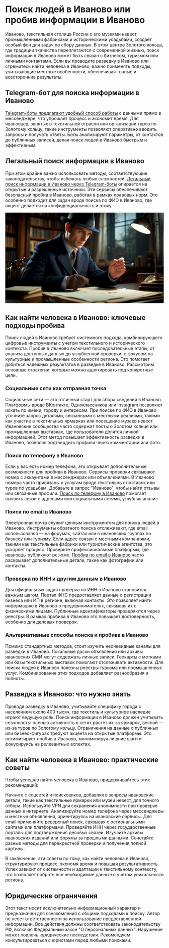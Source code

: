 # Поиск людей в Иваново или пробив информации в Иваново
Иваново, текстильная столица России с его музеями невест, промышленными фабриками и историческими усадьбами, создает особый фон для задач по сбору данных. В этом центре Золотого кольца, где традиции ткачества переплетаются с современной жизнью, поиск информации в Иваново может быть связан с бизнесом, туризмом или личными контактами. Если вы проводите разведку в Иваново или стремитесь найти человека в Иваново, важно применять подходы, учитывающие местные особенности, обеспечивая точные и всесторонние результаты.
## Telegram-бот для поиска информации в Иваново
[Telegram-боты предлагают удобный способ работы](https://telegra.ph/Luchshij-Telegram-bot-dlya-poiska-08-07) с данными прямо в мессенджере, что упрощает процесс и экономит время. Для ивановцев, занятых в текстильной отрасли или организации туров по Золотому кольцу, такие инструменты позволяют оперативно вводить запросы и получать ответы. Боты анализируют параметры, от контактов до публичных записей, делая поиск людей в Иваново быстрым и эффективным.
## Легальный поиск информации в Иваново
При этом крайне важно использовать методы, соответствующие законодательству, чтобы избежать любых сложностей. [Легальный поиск информации в Иваново через Telegram-боты](https://telegra.ph/Luchshij-Telegram-bot-dlya-poiska-08-07-2) опирается на открытые и разрешенные источники. Эти сервисы обеспечивают безопасный пробив в Иваново, работая в рамках правовых норм. Это особенно подходит для задач вроде поиска по ФИО в Иваново, где акцент делается на конфиденциальность и этику.

![Поиск людей в Иваново, пробив в Иваново](Поиск%20людей%20в%20Иваново%2C%20пробив%20в%20Иваново.jpeg)

## Как найти человека в Иваново: ключевые подходы пробива
Поиск людей в Иваново требует системного подхода, комбинирующего цифровые инструменты с учетом текстильного и исторического контекста. Пробив в Иваново включает последовательные этапы, от анализа доступных данных до углубленной проверки, с фокусом на культурные и промышленные особенности региона. Это помогает добиться надежных результатов в разведке в Иваново. Рассмотрим основные стратегии, которые можно адаптировать под конкретные цели.
### Социальные сети как отправная точка
Социальные сети — это отличный старт для сбора сведений в Иваново. Платформы вроде ВКонтакте, Одноклассников или Instagram позволяют искать по имени, городу и интересам. При поиске по ФИО в Иваново уточните запрос деталями, связанными с местными реалиями, такими как участие в текстильных ярмарках или посещение музеев невест. Ивановские сообщества часто содержат посты о Золотом кольце или промышленных выставках, где пользователи делятся личной информацией. Этот метод повышает эффективность разведки в Иваново, позволяя подтвердить профили через комментарии или фото.
### Поиск по телефону в Иваново
Если у вас есть номер телефона, это открывает дополнительные возможности для пробива в Иваново. Сервисы проверки связывают номер с аккаунтами в мессенджерах или объявлениями. В Иваново номера часто привязаны к услугам вроде текстильных поставок или туров по усадьбам. Добавьте в запрос "Иваново", чтобы найти отзывы или связанные профили. [Поиск по телефону в Иваново](https://dataqa.ru/poisk-po-elektronnoj-pochte-i-probiv-email-v-ivanove/) помогает выявить связи с адресами или социальными сетями, углубляя анализ.
### Поиск по email в Иваново
Электронная почта служит ценным инструментом для поиска людей в Иваново. Инструменты обратного поиска отслеживают, где email использовался — на форумах, сайтах или в ивановских группах по бизнесу или туризму. Если адрес связан с местными компаниями, такими как текстильные фабрики или туристические агентства, это ускоряет процесс. Проверьте профессиональные платформы, где ивановцы публикуют резюме. [Пробив по email в Иваново](https://dataqa.ru/poisk-po-nomeru-i-probiv-telefona-v-ivanove/) часто раскрывает дополнительные детали, такие как фотографии или контакты.
### Проверка по ИНН и другим данным в Иваново
Для официальных задач проверка по ИНН в Иваново становится важным шагом. Портал ФНС предоставляет данные о регистрации бизнеса или ИП в регионе, включая контакты. Это позволяет найти информацию в Иваново о предпринимателях, связывая их с физическими лицами. Публичные идентификаторы проверяются через реестры. В рамках пробива в Иваново это повышает достоверность, особенно для деловых проверок.
### Альтернативные способы поиска и пробива в Иваново
Помимо стандартных методов, стоит изучить неочевидные каналы для разведки в Иваново. Локальные доски объявлений или архивы ивановских СМИ могут содержать личные записи. Геокарты с метками или базы текстильных выставок помогают отслеживать активности. Для поиска людей в Иваново полезны реестры туризма или промышленных услуг. Комбинирование этих подходов добавляет разнообразия и полноты.
## Разведка в Иваново: что нужно знать
Проводя разведку в Иваново, учитывайте специфику города с населением около 400 тысяч, где текстиль и культурное наследие играют ведущую роль. Поиск информации в Иваново должен учитывать сезонность: осенью активность в сетях растет из-за ярмарок, весной — из-за туров по Золотому кольцу. Ограничения на данные о публичных или бизнес-фигурах требуют акцента на открытые платформы. Это оптимизирует пробив в Иваново, минимизируя лишние шаги и фокусируясь на релевантных аспектах.
## Как найти человека в Иваново: практические советы
Чтобы успешно найти человека в Иваново, придерживайтесь этих рекомендаций:

Начните с соцсетей и поисковиков, добавляя в запросы ивановские детали, такие как текстильные ярмарки или музеи невест, для точного отбора.
Используйте VPN для сохранения анонимности при проверке данных в интернете.
Анализируйте номер телефона через мессенджеры и местные объявления, ориентируясь на ивановские сервисы.
Для email применяйте реверсный поиск, связывая с региональными сайтами или платформами.
Проверяйте ИНН через государственные порталы для подтверждения деловых связей.
Изучайте архивы ивановских изданий или форумы за прошлыми данными.
Сочетайте разные методы для перекрестной проверки и получения полной картины.

В заключение, эти советы по тому, как найти человека в Иваново, структурируют процесс, экономя время и повышая результативность. Успех зависит от системности и адаптации к текстильному контексту, что позволяет собрать все необходимые данные с учетом уникальности региона.
## Юридические ограничения
Этот текст носит исключительно информационный характер и предназначен для ознакомления с общими подходами к поиску. Автор не несет ответственности за использование предоставленной информации. Все действия должны соответствовать законодательству РФ, включая Федеральный закон "О персональных данных". Нарушение может повлечь юридические последствия. Рекомендуем консультироваться с юристами перед любыми поисками.
